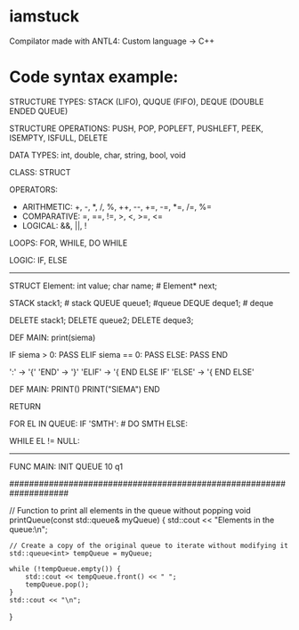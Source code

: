 # iamstuck
Compilator made with ANTL4: Custom language -> C++


# Code syntax example:

STRUCTURE TYPES: STACK (LIFO), QUQUE (FIFO), DEQUE (DOUBLE ENDED QUEUE)

STRUCTURE OPERATIONS: PUSH, POP, POPLEFT, PUSHLEFT, PEEK, ISEMPTY, ISFULL, DELETE

DATA TYPES: int, double, char, string, bool, void

CLASS: STRUCT

OPERATORS: 
- ARITHMETIC: +, -, *, /, %, ++, --, +=, -=, *=, /=, %=
- COMPARATIVE: =, ==, !=, >, <, >=, <=
- LOGICAL: &&, ||, !

LOOPS: FOR, WHILE, DO WHILE

LOGIC: IF, ELSE

---------------------------------------

STRUCT Element:
    int value;
    char name;
    # Element* next;


STACK <int> stack1; # stack
QUEUE <float> queue1; #queue
DEQUE <string> deque1; # deque


DELETE stack1;
DELETE queue2;
DELETE deque3;


DEF MAIN:
    print(siema)


IF siema > 0:
    PASS
ELIF siema == 0:
    PASS
ELSE:
    PASS
END


':' -> '{'
'END' -> '}'
'ELIF' -> '{ END ELSE IF'
'ELSE' -> '{ END ELSE'


DEF MAIN:
    PRINT()
    PRINT("SIEMA")
END

RETURN



FOR EL IN QUEUE:
    IF 'SMTH':
        # DO SMTH
    ELSE: 

WHILE EL != NULL:





---------------------------------------


FUNC MAIN:
    INIT QUEUE 10 q1




####################################################################

// Function to print all elements in the queue without popping
void printQueue(const std::queue<int>& myQueue) {
    std::cout << "Elements in the queue:\n";
    
    // Create a copy of the original queue to iterate without modifying it
    std::queue<int> tempQueue = myQueue;

    while (!tempQueue.empty()) {
        std::cout << tempQueue.front() << " ";
        tempQueue.pop();
    }
    std::cout << "\n";
}